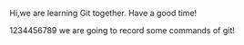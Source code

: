 Hi,we are learning Git together.
Have a good time!

1234456789
we are going to record some commands of git!
